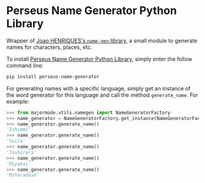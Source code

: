 # Perseus Name Generator Python Library

Wrapper of [Joao HENRIQUES's `name-gen` library](https://github.com/jotaf98/name-gen), a small module to generate names for characters, places, etc.

To install [Perseus Name Generator Python Library](https://github.com/dcaune/perseus-name-generator-python-library), simply enter the follow command line:

```bash
pip install perseus-name-generator
```

For generating names with a specific language, simply get an instance of the word generator for this language and call the method `generate_name`.  For example:

```python
>>> from majormode.utils.namegen import NameGeneratorFactory
>>> name_generator = NameGeneratorFactory.get_instance(NameGeneratorFactory.Language.Japanese)
>>> name_generator.generate_name()
'Ishimmi'
>>> name_generator.generate_name()
'Suita'
>>> name_generator.generate_name()
'Tashirara'
>>> name_generator.generate_name()
'Miyakai'
>>> name_generator.generate_name()
'Miharadase'
```
